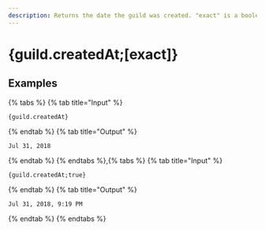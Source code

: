 ```yaml
---
description: Returns the date the guild was created. "exact" is a boolean indicating whether to include hours and minutes.
---
```

# {guild.createdAt;[exact]}
## Examples
{% tabs %}
{% tab title="Input" %}
```text
{guild.createdAt}
```
{% endtab %}
{% tab title="Output" %}
```text
Jul 31, 2018
```
{% endtab %}
{% endtabs %},{% tabs %}
{% tab title="Input" %}
```text
{guild.createdAt;true}
```
{% endtab %}
{% tab title="Output" %}
```text
Jul 31, 2018, 9:19 PM
```
{% endtab %}
{% endtabs %}